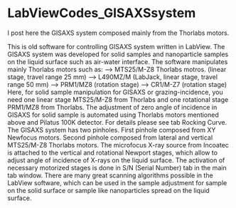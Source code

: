 # LabViewCodes_GISAXSsystem
I post here the GISAXS system composed mainly from the Thorlabs motors. 

This is old software for controlling GISAXS system written in LabView. The GISAXS system was developed for solid samples and nanoparticle samples on the liquid surface such as air-water interface. The software manipulates mainly Thorlabs motors such as:
--> MTS25/M-Z8 Thorlabs motros.
(linear stage, travel range 25 mm)
--> L490MZ/M (LabJack, linear stage, travel range 50 mm)
--> PRM1/MZ8 (rotation stage)
--> CR1/M-Z7 (rotation stage)
Here, for solid sample manipulation for GISAXS or grazing-incidence, you need one linear stage MTS25/M-Z8 from Thorlabs and one rotational stage PRM1/MZ8 from Thorlabs. The adjustment of zero angle of incidence in GISAXS for solid sample is automated using Thorlabs motors mentioned above and Pilatus 100K detector. For details please see tab Rocking Curve.
The GISAXS system has two pinholes. First pinhole composed from XY Newfocus motors. Second pinhole composed from lateral and vertical MTS25/M-Z8 Thorlabs motors.
The microfocus X-ray source from Incoatec is attached to the vertical and rotational Newport stages, which allow to adjust angle of incidence of X-rays on the liquid surface. 
The activation of necessary motorized stages is done in S/N (Serial Number) tab in the main tab window. 
There are many great scanning algorithms possible in the LabView software, which can be used in the sample adjustment for sample on the solid surface or sample like nanoparticles spread on the liquid surface. 
